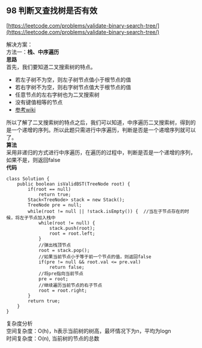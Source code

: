 **98 判断叉查找树是否有效**
---
[https://leetcode.com/problems/validate-binary-search-tree/](https://leetcode.com/problems/validate-binary-search-tree/)

解决方案：  
方法一：**栈、中序遍历**  
**思路**  
首先，我们要知道二叉搜索树的特点。  
- 若左子树不为空，则左子树节点值小于根节点的值
- 若右字树不为空，则右字树节点值大于根节点的值
- 任意节点的左右字树也为二叉搜索树
- 没有键值相等的节点  
- [参考wiki](https://zh.wikipedia.org/zh-cn/%E4%BA%8C%E5%85%83%E6%90%9C%E5%B0%8B%E6%A8%B9)

所以了解了二叉搜索树的特点之后，我们可以知道，中序遍历二叉搜索树，得到的是一个递增的序列。所以此题只需进行中序遍历，判断是否是一个递增序列就可以了。  
**算法**  
采用非递归的方式进行中序遍历，在遍历的过程中，判断是否是一个递增的序列，如果不是，则返回false  
**代码**  
```
class Solution {
    public boolean isValidBST(TreeNode root) {
        if(root == null)
            return true;
        Stack<TreeNode> stack = new Stack();
        TreeNode pre = null;
        while(root != null || !stack.isEmpty()) {  //当左子节点存在的时候，将左子节点加入栈中
            while(root != null) {
                stack.push(root);
                root = root.left;
            }
            //弹出栈顶节点
            root = stack.pop();
            //如果当前节点小于等于前一个节点的值，则返回false
            if(pre != null && root.val <= pre.val) 
                return false;
            //将pre指向当前节点
            pre = root;
            //继续遍历当前节点的右子节点
            root = root.right;
        }
        return true;
    }
}
```
复杂度分析  
空间复杂度：O(h)，h表示当前树的树高，最坏情况下为n，平均为logn  
时间复杂度：O(n), 当前树的节点的总数
